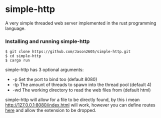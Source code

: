 # simple-http
A very simple threaded web server implemented in the rust programming language.

### Installing and running simple-http

```
$ git clone https://github.com/Jason2605/simple-http.git
$ cd simple-http
$ cargo run
```

simple-http has 3 optional arguments:
- -p Set the port to bind too (default 8080)
- -tp The amount of threads to spawn into the thread pool (default 4)
- -wd The working directory to read the web files from (default html)

simple-http will allow for a file to be directly found, by this i mean http://127.0.0.1:8080/index.html will work, however you can define routes [here](https://github.com/Jason2605/simple-http/blob/master/src/handle_request/routes/mod.rs) and allow the extension to be dropped.
